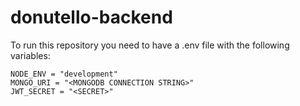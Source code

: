 # donutello-backend
To run this repository you need to have a .env file with the following variables:

```
NODE_ENV = "development"
MONGO_URI = "<MONGODB CONNECTION STRING>"
JWT_SECRET = "<SECRET>"
```
